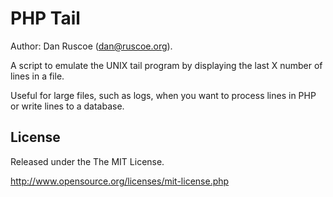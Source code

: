 PHP Tail
========

Author: Dan Ruscoe (dan@ruscoe.org).

A script to emulate the UNIX tail program by displaying the last X number of lines in a file.

Useful for large files, such as logs, when you want to process lines in PHP or write lines to a database.

License
-------

Released under the The MIT License.

http://www.opensource.org/licenses/mit-license.php
